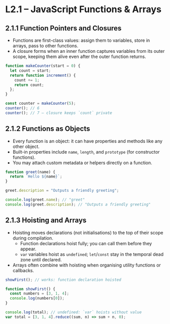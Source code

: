 # L2.1 – JavaScript Functions & Arrays

## 2.1.1 Function Pointers and Closures
- Functions are first-class values: assign them to variables, store in arrays, pass to other functions.
- A closure forms when an inner function captures variables from its outer scope, keeping them alive even after the outer function returns.

```js
function makeCounter(start = 0) {
  let count = start;
  return function increment() {
    count += 1;
    return count;
  };
}

const counter = makeCounter(5);
counter(); // 6
counter(); // 7 – closure keeps `count` private
```

## 2.1.2 Functions as Objects
- Every function is an object: it can have properties and methods like any other object.
- Built-in properties include `name`, `length`, and `prototype` (for constructor functions).
- You may attach custom metadata or helpers directly on a function.

```js
function greet(name) {
  return `Hello ${name}`;
}

greet.description = "Outputs a friendly greeting";

console.log(greet.name); // "greet"
console.log(greet.description); // "Outputs a friendly greeting"
```

## 2.1.3 Hoisting and Arrays
- Hoisting moves declarations (not initialisations) to the top of their scope during compilation.
  - Function declarations hoist fully; you can call them before they appear.
  - `var` variables hoist as `undefined`; `let`/`const` stay in the temporal dead zone until declared.
- Arrays often combine with hoisting when organising utility functions or callbacks.

```js
showFirst(); // works: function declaration hoisted

function showFirst() {
  const numbers = [3, 1, 4];
  console.log(numbers[0]);
}

console.log(total); // undefined: `var` hoists without value
var total = [3, 1, 4].reduce((sum, n) => sum + n, 0);
```
